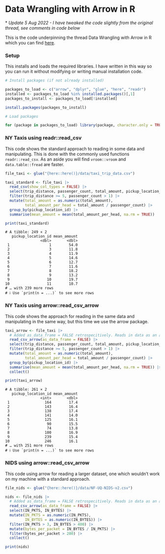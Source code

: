 Data Wrangling with Arrow in R
================

\* *Update 5 Aug 2022 - I have tweaked the code slightly from the
original thread, see comments in code below*

This is the code underpinning the thread Data Wrangling with Arrow in R
which you can find
[here](https://twitter.com/neilgcurrie/status/1554867200392998912).

### Setup

This installs and loads the required libraries. I have written in this
way so you can run it without modifying or writing manual installation
code.

``` r
# Install packages (if not already installed)

packages_to_load <- c("arrow", "dplyr", "glue", "here", "readr")
installed <- packages_to_load %in% installed.packages()[,1]
packages_to_install <- packages_to_load[!installed]

install.packages(packages_to_install)

# Load packages

for (package in packages_to_load) library(package, character.only = TRUE)
```

### NY Taxis using readr::read_csv

This code shows the standard approach to reading in some data and
manipulating. This is done with the commonly used functions
`readr::read_csv`. As an aside you will find `vroom::vroom` and
`data.table::fread` are faster.

``` r
file_taxi <- glue("{here::here()}/data/taxi_trip_data.csv")

taxi_standard <- file_taxi |> 
  read_csv(show_col_types = FALSE) |> 
  select(trip_distance, passenger_count, total_amount, pickup_location_id) |> 
  filter(trip_distance >= 5, passenger_count > 1) |> 
  mutate(total_amount = as.numeric(total_amount),
         total_amount_per_head = total_amount / passenger_count) |> 
  group_by(pickup_location_id) |> 
  summarise(mean_amount = mean(total_amount_per_head, na.rm = TRUE))

print(taxi_standard)
```

    # A tibble: 249 × 2
       pickup_location_id mean_amount
                    <dbl>       <dbl>
     1                  1        54.0
     2                  3        11.8
     3                  4        11.9
     4                  5        14.6
     5                  6        12.7
     6                  7        11.6
     7                  8        18.2
     8                  9        13.2
     9                 10        19.7
    10                 11        10.7
    # … with 239 more rows
    # ℹ Use `print(n = ...)` to see more rows

### NY Taxis using arrow::read_csv_arrow

This code shows the approach for reading in the same data and
manipulating in the same way, but this time we use the arrow package.

``` r
taxi_arrow <- file_taxi |> 
  # Added as_data_frame = FALSE retrospecitively. Reads in data as an arrow table.
  read_csv_arrow(as_data_frame = FALSE) |> 
  select(trip_distance, passenger_count, total_amount, pickup_location_id) |> 
  filter(trip_distance >= 5, passenger_count > 1) |> 
  mutate(total_amount = as.numeric(total_amount),
         total_amount_per_head = total_amount / passenger_count) |> 
  group_by(pickup_location_id) |> 
  summarise(mean_amount = mean(total_amount_per_head, na.rm = TRUE)) |> 
  collect()

print(taxi_arrow)
```

    # A tibble: 261 × 2
       pickup_location_id mean_amount
                    <int>       <dbl>
     1                164        17.4
     2                143        16.4
     3                138        17.4
     4                141        14.0
     5                125        16.1
     6                 90        15.5
     7                 74        13.8
     8                100        16.9
     9                239        15.4
    10                246        16.1
    # … with 251 more rows
    # ℹ Use `print(n = ...)` to see more rows

### NIDS using arrow::read_csv_arrow

This code using arrow for reading a larger dataset, one which wouldn’t
work on my machine with a standard approach.

``` r
file_nids <- glue("{here::here()}/data/NF-UQ-NIDS-v2.csv")

nids <- file_nids |>
  # Added as_data_frame = FALSE retrospecitively. Reads in data as an arrow table.
  read_csv_arrow(as_data_frame = FALSE) |>
  select(IN_PKTS, IN_BYTES) |>
  mutate(IN_PKTS = as.numeric(IN_PKTS),
         IN_BYTES = as.numeric(IN_BYTES)) |>
  filter(IN_PKTS > 3, IN_BYTES > 400) |>
  mutate(bytes_per_packet = IN_BYTES / IN_PKTS) |>
  filter(bytes_per_packet > 200) |>
  collect()

print(nids)
```

